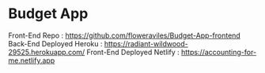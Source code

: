 # Budget App 

Front-End Repo : https://github.com/floweraviles/Budget-App-frontend
Back-End Deployed Heroku : https://radiant-wildwood-29525.herokuapp.com/
Front-End Deployed Netlify : https://accounting-for-me.netlify.app

